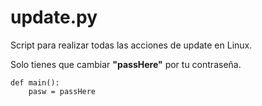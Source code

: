 # update.py
Script para realizar todas las acciones de update en Linux.

Solo tienes que cambiar **"passHere"** por tu contraseña.
```
def main():
    pasw = passHere
```
